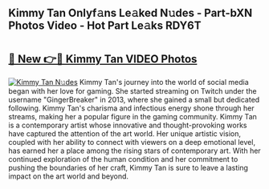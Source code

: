 ## Kimmy Tan Onlyf𝚊ns Le𝚊ked N𝚞des - Part-bXN Photos Video - Hot Part Le𝚊ks RDY6T

# <h2><a href="http://ab36106.deff.icu/?id=Kimmy+Tan">🔗 New 👉🔴 Kimmy Tan VIDEO Photos</a></h2>

[![Kimmy Tan N𝚞des](https://i.imgur.com/rIISA9y.gif)](http://ab36106.deff.icu/?id=Kimmy+Tan)
Kimmy Tan's journey into the world of social media began with her love for gaming. She started streaming on Twitch under the username "GingerBreaker" in 2013, where she gained a small but dedicated following. Kimmy Tan's charisma and infectious energy shone through her streams, making her a popular figure in the gaming community. Kimmy Tan is a contemporary artist whose innovative and thought-provoking works have captured the attention of the art world. Her unique artistic vision, coupled with her ability to connect with viewers on a deep emotional level, has earned her a place among the rising stars of contemporary art. With her continued exploration of the human condition and her commitment to pushing the boundaries of her craft, Kimmy Tan is sure to leave a lasting impact on the art world and beyond.
